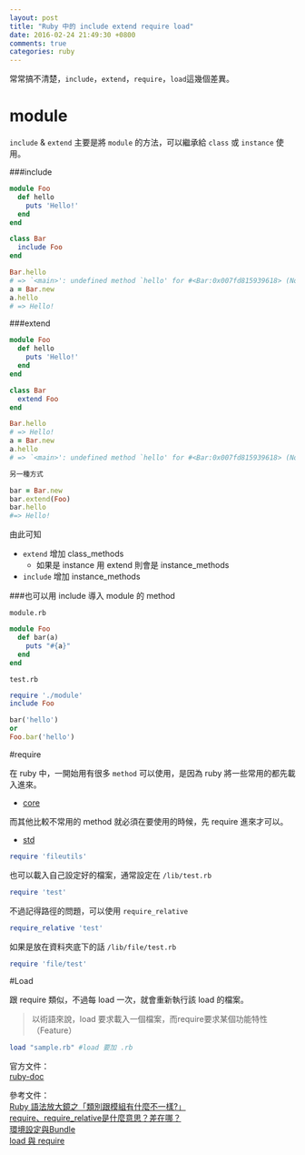 ```yaml
---
layout: post
title: "Ruby 中的 include extend require load"
date: 2016-02-24 21:49:30 +0800
comments: true
categories: ruby
---
```


常常搞不清楚，`include`，`extend`，`require`，`load`這幾個差異。

<!-- more -->

# module
`include` & `extend` 主要是將 `module` 的方法，可以繼承給 `class` 或 `instance` 使用。

###include
```ruby
module Foo   
  def hello     
    puts 'Hello!'   
  end 
end

class Bar
  include Foo
end

Bar.hello
# => `<main>': undefined method `hello' for #<Bar:0x007fd815939618> (NoMethodError)
a = Bar.new
a.hello
# => Hello!
```
###extend
```ruby
module Foo   
  def hello     
    puts 'Hello!'   
  end 
end

class Bar
  extend Foo
end

Bar.hello
# => Hello!
a = Bar.new
a.hello
# => `<main>': undefined method `hello' for #<Bar:0x007fd815939618> (NoMethodError)

另一種方式

bar = Bar.new
bar.extend(Foo)
bar.hello
#=> Hello!
```
由此可知 

* `extend`  增加 class_methods
	* 如果是 instance 用 extend 則會是 instance_methods
* `include` 增加 instance_methods


###也可以用 include 導入 module 的 method

`module.rb`

```ruby
module Foo
  def bar(a)
    puts "#{a}"
  end
end
```

`test.rb`

```ruby
require './module'
include Foo

bar('hello')
or 
Foo.bar('hello')
```

#require

在 ruby 中，一開始用有很多 `method` 可以使用，是因為 ruby 將一些常用的都先載入進來。
  
* [core](http://ruby-doc.org/core-2.3.0/)

而其他比較不常用的 method 就必須在要使用的時候，先 require 進來才可以。  

* [std](http://ruby-doc.org/stdlib-2.3.0/)

```ruby
require 'fileutils'
```

也可以載入自己設定好的檔案，通常設定在 `/lib/test.rb`  

```ruby
require 'test'
```

不過記得路徑的問題，可以使用 `require_relative `

```ruby
require_relative 'test'
```

如果是放在資料夾底下的話 `/lib/file/test.rb` 

```ruby
require 'file/test'
```

#Load

跟 require 類似，不過每 load 一次，就會重新執行該 load 的檔案。

>以術語來說，load 要求載入一個檔案，而require要求某個功能特性（Feature）

```ruby
load "sample.rb" #load 要加 .rb
```


官方文件：  
[ruby-doc](http://ruby-doc.org/core-2.3.0/)  

參考文件：  
[Ruby 語法放大鏡之「類別跟模組有什麼不一樣?」](http://blog.eddie.com.tw/2015/03/24/class-and-module/)   
[require、require_relative是什麼意思？差在哪？](http://motion-express.com/blog/20150407-ruby-require-require-relative-load)  
[環境設定與Bundle](https://ihower.tw/rails4/environments-and-bundler.html)  
[load 與 require](http://openhome.cc/Gossip/Ruby/LoadRequire.html)